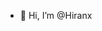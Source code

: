 - 👋 Hi, I’m @Hiranx



<!---
Hiranx/Hiranx is a ✨ special ✨ repository because its `README.md` (this file) appears on your GitHub profile.
You can click the Preview link to take a look at your changes.
--->
